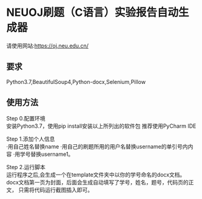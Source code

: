 # NEUOJ刷题（C语言）实验报告自动生成器
请使用网站:https://oj.neu.edu.cn/

## 要求
Python3.7,BeautifulSoup4,Python-docx,Selenium,Pillow

## 使用方法
Step 0.配置环境<br>
安装Python3.7，使用pip install安装以上所列出的软件包
推荐使用PyCharm IDE

Step 1.添加个人信息<br>
·用自己姓名替换name
·用自己的刷题所用的用户名替换username的单引号内内容
·用学号替换username1。
<br>
 
Step 2.运行脚本<br>
运行程序之后,会生成一个在template文件夹中以你的学号命名的docx文档。<br>
docx文档第一页为封面，后面会生成自动填写了学号，姓名，题号，代码页的正文，
只需将代码运行截图插入即可。<br>
